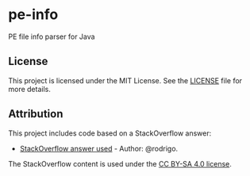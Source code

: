 # pe-info
PE file info parser for Java

## License

This project is licensed under the MIT License. See the [LICENSE](./LICENSE) file for more details.

## Attribution

This project includes code based on a StackOverflow answer:

- [StackOverflow answer used](https://stackoverflow.com/a/12486703/85032) - Author: @rodrigo.

The StackOverflow content is used under the [CC BY-SA 4.0 license](https://creativecommons.org/licenses/by-sa/4.0/).
